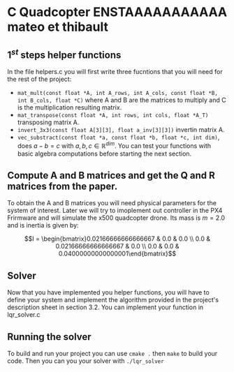 # C Quadcopter ENSTAAAAAAAAAAA mateo et thibault




##  $1^{st}$ steps helper functions
In the file helpers.c you will first write three fucntions that you will need for the rest of the project:
- ```mat_mult(const float *A, int A_rows, int A_cols, const float *B, int B_cols, float *C)``` where A and B are the matrices to multiply and C is the multiplication resulting matrix.
- ```mat_transpose(const float *A, int rows, int cols, float *A_T)``` transposing matrix A.
- ```invert_3x3(const float A[3][3], float a_inv[3][3])``` invertin matrix A.
- ```vec_substract(const float *a, const float *b, float *c, int dim)```, does $a - b = c$ with $a,b,c \in \mathbb{R}^{dim}$.
You can test your functions with basic algebra computations before starting the next section.

## Compute A and B matrices and get the Q and R matrices from the paper.

To obtain the A and B matrices you will need physical parameters for the system of interest. Later we will try to imoplement out controller in the PX4 Frirmware and will simulate the x500 quadcopter drone. Its mass is $m=2.0$ and is inertia is given by:
```math
I = \begin{bmatrix}0.02166666666666667 & 0.0 & 0.0 \\
0.0 & 0.02166666666666667 & 0.0 \\
0.0 & 0.0 & 0.04000000000000001\end{bmatrix}
```
## Solver
Now that you have implemented you helper functions, you will have to define your system and implement the algorithm provided in the project's description sheet in section 3.2.
You can implement your function in lqr_solver.c

## Running the solver
To build and run your project you can use ```cmake .``` then ```make``` to build your code. Then you can you your solver with ```./lqr_solver```
